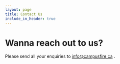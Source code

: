 ```yaml
---
layout: page
title: Contact Us
include_in_header: true
---
```


# Wanna reach out to us?

Please send all your enquiries to info@campusfire.ca .
